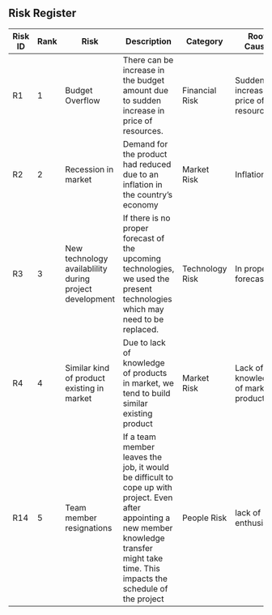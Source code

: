 ## Risk Register

Risk ID | Rank | Risk | Description | Category | Root Cause | Potential Responses | Impact |
---|---|---|---|---|---|---|---|
R1 | 1 | Budget Overflow | There can be increase in the budget amount due to sudden increase in price of resources.| Financial Risk | Sudden increase in price of resources | Risk Acceptance | High |
R2 | 2 | Recession in market | Demand for the product had reduced due to an inflation in the country’s economy | Market Risk | Inflation | Risk Acceptance|  High |
R3 | 3 | New technology availablility during project development | If there is no proper forecast of the upcoming technologies, we used the present technologies which may need to be replaced.| Technology Risk | In proper forecasting | Risk Transference | Medium |
R4| 4 | Similar kind of product existing in market | Due to lack of knowledge of  products in market, we tend to build similar existing product | Market Risk | Lack of knowledge of market products | Risk Mitigation | Medium |
R14| 5 | Team member resignations | If a team member leaves the job, it would be difficult to cope up with project. Even after appointing a new member knowledge transfer might take time. This impacts the schedule of the project | People Risk | lack of enthusiasm | dissatisfied team member | Risk Mitigation |